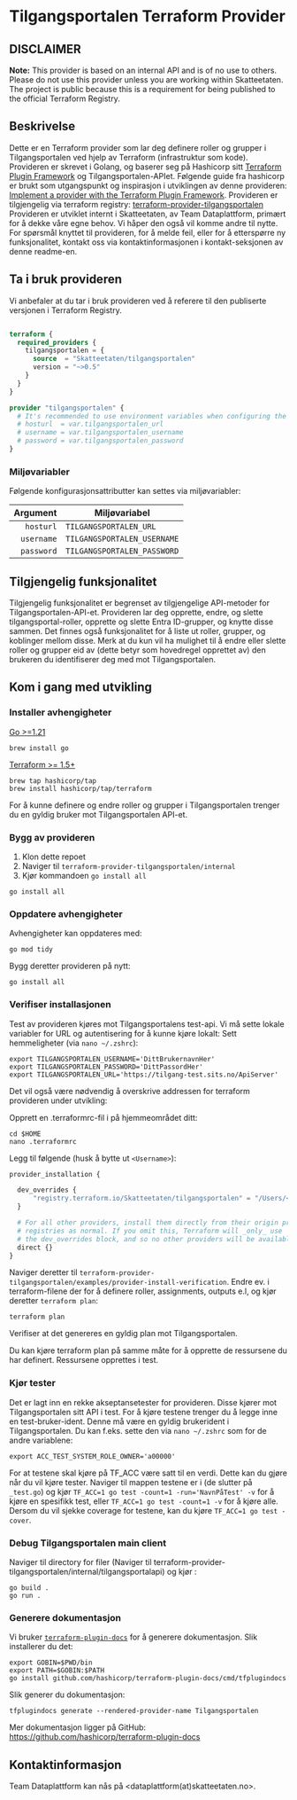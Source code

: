 # Tilgangsportalen Terraform Provider

## DISCLAIMER

**Note:** This provider is based on an internal API and is of no use to others.
Please do not use this provider unless you are working within Skatteetaten. The
project is public because this is a requirement for being published to the
official Terraform Registry.

## Beskrivelse

Dette er en Terraform provider som lar deg definere roller og grupper i
Tilgangsportalen ved hjelp av Terraform (infrastruktur som kode). Provideren er
skrevet i Golang, og baserer seg på Hashicorp sitt
[Terraform Plugin Framework](https://github.com/hashicorp/terraform-plugin-framework)
og Tilgangsportalen-APIet. Følgende guide fra hashicorp er brukt som
utgangspunkt og inspirasjon i utviklingen av denne provideren:
[Implement a provider with the Terraform Plugin Framework](https://developer.hashicorp.com/terraform/tutorials/providers-plugin-framework/providers-plugin-framework-provider).
Provideren er tilgjengelig via terraform registry:
[terraform-provider-tilgangsportalen](https://registry.terraform.io/providers/Skatteetaten/tilgangsportalen/latest)
Provideren er utviklet internt i Skatteetaten, av Team Dataplattform, primært
for å dekke våre egne behov. Vi håper den også vil komme andre til nytte. For
spørsmål knyttet til provideren, for å melde feil, eller for å etterspørre ny
funksjonalitet, kontakt oss via kontaktinformasjonen i kontakt-seksjonen av
denne readme-en.

## Ta i bruk provideren

Vi anbefaler at du tar i bruk provideren ved å referere til den publiserte
versjonen i Terraform Registry.

```terraform

terraform {
  required_providers {
    tilgangsportalen = {
      source  = "Skatteetaten/tilgangsportalen"
      version = "~>0.5"
    }
  }
}

provider "tilgangsportalen" {
  # It's recommended to use environment variables when configuring the provider
  # hosturl  = var.tilgangsportalen_url
  # username = var.tilgangsportalen_username
  # password = var.tilgangsportalen_password
}
```

### Miljøvariabler

Følgende konfigurasjonsattributter kan settes via miljøvariabler:

|   Argument | Miljøvariabel               |
| ---------: | --------------------------- |
|  `hosturl` | `TILGANGSPORTALEN_URL`      |
| `username` | `TILGANGSPORTALEN_USERNAME` |
| `password` | `TILGANGSPORTALEN_PASSWORD` |

## Tilgjengelig funksjonalitet

Tilgjengelig funksjonalitet er begrenset av tilgjengelige API-metoder for
Tilgangsportalen-API-et. Provideren lar deg opprette, endre, og slette
tilgangsportal-roller, opprette og slette Entra ID-grupper, og knytte disse
sammen. Det finnes også funksjonalitet for å liste ut roller, grupper, og
koblinger mellom disse. Merk at du kun vil ha mulighet til å endre eller slette
roller og grupper eid av (dette betyr som hovedregel opprettet av) den brukeren
du identifiserer deg med mot Tilgangsportalen.

## Kom i gang med utvikling

### Installer avhengigheter

[Go >=1.21](https://go.dev/doc/install)

```shell
brew install go
```

[Terraform >= 1.5+](https://developer.hashicorp.com/terraform/tutorials/aws-get-started/install-cli)

```shell
brew tap hashicorp/tap
brew install hashicorp/tap/terraform
```

For å kunne definere og endre roller og grupper i Tilgangsportalen trenger du en
gyldig bruker mot Tilgangsportalen API-et.

### Bygg av provideren

1. Klon dette repoet
2. Naviger til `terraform-provider-tilgangsportalen/internal`
3. Kjør kommandoen `go install all`

```shell
go install all

```

### Oppdatere avhengigheter

Avhengigheter kan oppdateres med:

```shell
go mod tidy

```

Bygg deretter provideren på nytt:

```shell
go install all

```

### Verifiser installasjonen

Test av provideren kjøres mot Tilgangsportalens test-api. Vi må sette lokale
variabler for URL og autentisering for å kunne kjøre lokalt: Sett hemmeligheter
(via `nano ~/.zshrc`):

```shell
export TILGANGSPORTALEN_USERNAME='DittBrukernavnHer'
export TILGANGSPORTALEN_PASSWORD='DittPassordHer'
export TILGANGSPORTALEN_URL='https://tilgang-test.sits.no/ApiServer'
```

Det vil også være nødvendig å overskrive addressen for terraform provideren
under utvikling:

Opprett en .terraformrc-fil i på hjemmeområdet ditt:

```shell
cd $HOME
nano .terraformrc
```

Legg til følgende (husk å bytte ut `<Username>`):

```terraform
provider_installation {

  dev_overrides {
      "registry.terraform.io/Skatteetaten/tilgangsportalen" = "/Users/<Username>/go/bin"
  }

  # For all other providers, install them directly from their origin provider
  # registries as normal. If you omit this, Terraform will _only_ use
  # the dev_overrides block, and so no other providers will be available.
  direct {}
}
```

Naviger deretter til
`terraform-provider-tilgangsportalen/examples/provider-install-verification`.
Endre ev. i terraform-filene der for å definere roller, assignments, outputs
e.l, og kjør deretter `terraform plan`:

```shell
terraform plan
```

Verifiser at det genereres en gyldig plan mot Tilgangsportalen.

Du kan kjøre terraform plan på samme måte for å opprette de ressursene du har
definert. Ressursene opprettes i test.

### Kjør tester

Det er lagt inn en rekke akseptansetester for provideren. Disse kjører mot
Tilgangsportalen sitt API i test. For å kjøre testene trenger du å legge inne en
test-bruker-ident. Denne må være en gyldig brukerident i Tilgangsportalen. Du
kan f.eks. sette den via `nano ~/.zshrc` som for de andre variablene:

```shell
export ACC_TEST_SYSTEM_ROLE_OWNER='a00000'
```

For at testene skal kjøre på TF_ACC være satt til en verdi. Dette kan du gjøre
når du vil kjøre tester. Naviger til mappen testene er i (de slutter på
`_test.go`) og kjør `TF_ACC=1 go test -count=1 -run='NavnPåTest' -v` for å kjøre
en spesifikk test, eller `TF_ACC=1 go test -count=1 -v` for å kjøre alle. Dersom
du vil sjekke coverage for testene, kan du kjøre `TF_ACC=1 go test -cover`.

### Debug Tilgangsportalen main client

Naviger til directory for filer (Naviger til
terraform-provider-tilgangsportalen/internal/tilgangsportalapi) og kjør :

```shell
go build .
go run .
```

### Generere dokumentasjon

Vi bruker [`terraform-plugin-docs`](https://github.com/hashicorp/terraform-plugin-docs)
for å generere dokumentasjon. Slik installerer du det:

```shell
export GOBIN=$PWD/bin
export PATH=$GOBIN:$PATH
go install github.com/hashicorp/terraform-plugin-docs/cmd/tfplugindocs
```

Slik generer du dokumentasjon:

```shell
tfplugindocs generate --rendered-provider-name Tilgangsportalen
```

Mer dokumentasjon ligger på GitHub: <https://github.com/hashicorp/terraform-plugin-docs>

## Kontaktinformasjon

Team Dataplattform kan nås på <dataplattform(at)skatteetaten.no>.
